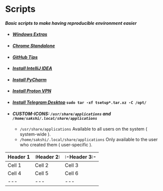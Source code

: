 # Scripts

#### _Basic scripts to make having reproducible environment easier_

- #### _[Windows Extras](./Extra/windows-extras.md)_

- #### _[Chrome Standalone](https://www.google.com/intl/en/chrome/browser/desktop/index.html?standalone=1)_

- #### _[GitHub Tips](./Github/prepare-commit-msg.md)_

- #### _[Install IntelliJ IDEA](https://www.jetbrains.com/help/idea/installation-guide.html#standalone)_
 
- #### _[Install PyCharm](https://www.jetbrains.com/help/pycharm/installation-guide.html#standalone)_

- #### _[Install Proton VPN](https://protonvpn.com/support/official-linux-vpn-mint/)_

- #### _[Install Telegram Desktop](https://desktop.telegram.org/)_ `sudo tar -xf tsetup*.tar.xz -C /opt/`

- #### _CUSTOM-ICONS: `/usr/share/applications` and `/home/sakshi/.local/share/applications`_
  - `/usr/share/applications`	Available to all users on the system ( system-wide ).
  - `/home/sakshi/.local/share/applications` Only available to the user who created them ( user-specific ).

| Header 1 | :Header 2: | :-Header 3:- |
|---|---|---|
| Cell 1 | Cell 2 | Cell 3 |
| Cell 4 | Cell 5 | Cell 6 |
|--- |---|--- |
